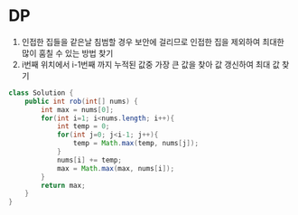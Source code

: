 # DP
1. 인접한 집들을 같은날 침범할 경우 보안에 걸리므로 인접한 집을 제외하여 최대한 많이 훔칠 수 있는 방법 찾기
2. i번째 위치에서 i-1번째 까지 누적된 값중 가장 큰 값을 찾아 값 갱신하여 최대 값 찾기


```java
class Solution {
    public int rob(int[] nums) {
        int max = nums[0];
        for(int i=1; i<nums.length; i++){
            int temp = 0;
            for(int j=0; j<i-1; j++){
                temp = Math.max(temp, nums[j]);
            }
            nums[i] += temp;
            max = Math.max(max, nums[i]);
        }
        return max;
    }
}
```
